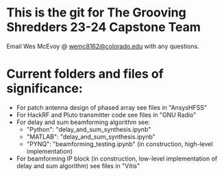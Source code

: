 # This is the git for The Grooving Shredders 23-24 Capstone Team

Email Wes McEvoy @ wemc8162@colorado.edu with any questions.

# Current folders and files of significance:

* For patch antenna design of phased array see files in "AnsysHFSS"
* For HackRF and Pluto transmitter code see files in "GNU Radio"
* For delay and sum beamforming algorithm see:
  * "Python": "delay_and_sum_synthesis.ipynb"
  * "MATLAB": "delay_and_sum_synthesis.ipynb"
  * "PYNQ": "beamforming_testing.ipynb" (in construction, high-level implementation)
* For beamforming IP block (in construction, low-level implementation of delay and sum algorithm) see files in "Vitis"
 
